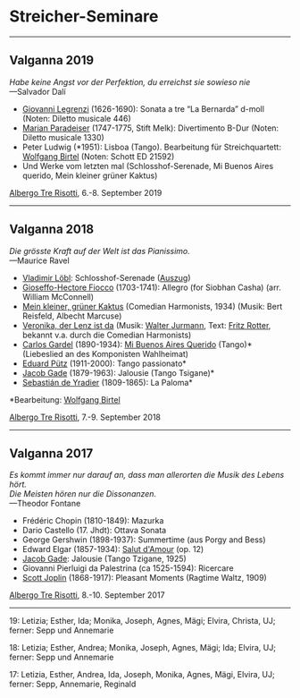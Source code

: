 # Streicher-Seminare

---

## Valganna 2019

*Habe keine Angst vor der Perfektion, du erreichst sie sowieso nie*  
—Salvador Dalí

- [Giovanni Legrenzi](https://de.wikipedia.org/wiki/Giovanni_Legrenzi)
  (1626-1690): Sonata a tre “La Bernarda” d-moll (Noten: Diletto musicale 446)
- [Marian Paradeiser](http://www.musiklexikon.ac.at/ml/musik_P/Paradeiser_Marian.xml)
  (1747-1775, Stift Melk):
  Divertimento B-Dur (Noten: Diletto musicale 1330)
- Peter Ludwig (&ast;1951): Lisboa (Tango). Bearbeitung
  für Streichquartett: [Wolfgang Birtel](http://www.birtel-musik.de/)
  (Noten: Schott ED 21592)
- Und Werke vom letzten mal (Schlosshof-Serenade, Mi Buenos Aires
  querido, Mein kleiner grüner Kaktus)

[Albergo Tre Risotti](http://trerisottialbergo.com/),
6.-8. September 2019

---

## Valganna 2018

*Die grösste Kraft auf der Welt ist das Pianissimo.*  
—Maurice Ravel

- [Vladimir Löbl](http://www.komponistenlexikon.de/komponisten.php?id=1620&name=loebl&vorname=vladimir):
  Schlosshof-Serenade ([Auszug](http://www.notenversand.de/uetz/pdf/8173.pdf))
- [Gioseffo-Hectore Fiocco](https://de.wikipedia.org/wiki/Joseph-Hector_Fiocco) (1703-1741):
  Allegro (for Siobhan Casha) (arr. William McConnell)
- [Mein kleiner, grüner Kaktus](https://www.songtexte.com/songtext/comedian-harmonists/mein-kleiner-gruner-kaktus-63fee2e3.html)
  (Comedian Harmonists, 1934) (Musik: Bert Reisfeld, Albecht Marcuse)
- [Veronika, der Lenz ist da](https://en.wikipedia.org/wiki/Veronika,_der_Lenz_ist_da)
  (Musik: [Walter Jurmann](https://de.wikipedia.org/wiki/Walter_Jurmann),
  Text: [Fritz Rotter](https://de.wikipedia.org/wiki/Fritz_Rotter),
  bekannt v.a. durch die Comedian Harmonists)
- [Carlos Gardel](https://de.wikipedia.org/wiki/Carlos_Gardel) (1890-1934):
  [Mi Buenos Aires Querido](https://de.wikipedia.org/wiki/Mi_Buenos_Aires_querido)
  (Tango)&ast; (Liebeslied an des Komponisten Wahlheimat)
- [Eduard Pütz](https://de.wikipedia.org/wiki/Eduard_Pütz) (1911-2000):
  Tango passionato&ast;
- [Jacob Gade](https://de.wikipedia.org/wiki/Jacob_Gade) (1879-1963):
  Jalousie (Tango Tsigane)&ast;
- [Sebastián de Yradier](https://de.wikipedia.org/wiki/Sebastián_de_Yradier) (1809-1865):
  La Paloma&ast;

&ast;Bearbeitung: [Wolfgang Birtel](http://www.birtel-musik.de/)

[Albergo Tre Risotti](http://trerisottialbergo.com/),
7.-9. September 2018

---

## Valganna 2017

*Es kommt immer nur darauf an,
dass man allerorten die Musik des Lebens hört.  
Die Meisten hören nur die Dissonanzen.*  
—Theodor Fontane

- Frédéric Chopin (1810-1849): Mazurka
- Dario Castello (17. Jhdt): Ottava Sonata
- George Gershwin (1898-1937): Summertime (aus Porgy and Bess)
- Edward Elgar (1857-1934):
  [Salut d'Amour](http://www.elgar.org/3salut.htm) (op. 12)
- [Jacob Gade](https://de.wikipedia.org/wiki/Jacob_Gade):
  Jalousie (Tango Tzigane, 1925)
- Giovanni Pierluigi da Palestrina (ca 1525-1594): Ricercare
- [Scott Joplin](https://de.wikipedia.org/wiki/Scott_Joplin) (1868-1917):
  Pleasant Moments (Ragtime Waltz, 1909)

[Albergo Tre Risotti](http://trerisottialbergo.com/),
8.-10. September 2017

---

19:
Letizia; Esther, Ida; Monika, Joseph, Agnes, Mägi; Elvira, Christa, UJ;
ferner: Sepp und Annemarie

18:
Letizia; Esther, Andrea; Monika, Joseph, Agnes, Mägi; Ida; Elvira, UJ;
ferner: Sepp und Annemarie

17:
Letizia, Esther, Andrea, Ida, Joseph, Monika, Agnes, Mägi, Elvira, UJ;
ferner: Sepp, Annemarie, Reginald
